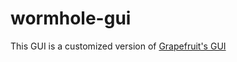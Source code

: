 # wormhole-gui

This GUI is a customized version of [Grapefruit's GUI](https://github.com/ChiChou/grapefruit)
